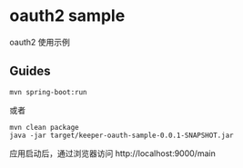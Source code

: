 # oauth2 sample

oauth2 使用示例

## Guides

```shell
mvn spring-boot:run
```

或者

```shell
mvn clean package
java -jar target/keeper-oauth-sample-0.0.1-SNAPSHOT.jar
```

应用启动后，通过浏览器访问 http://localhost:9000/main